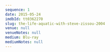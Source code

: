 ```yaml
---
sequence: 1
date: 2015-05-24
imdbId: tt0362270
slug: the-life-aquatic-with-steve-zissou-2004
venue: null
venueNotes: null
medium: Blu-ray
mediumNotes: null
---
```


